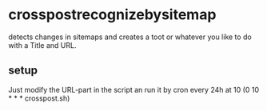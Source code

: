 # crosspostrecognizebysitemap
detects changes in sitemaps and creates a toot or whatever you like to do with a Title and URL.

## setup
Just modify the URL-part in the script an run it by cron every 24h at 10 (0 10 * * *  crosspost.sh)
